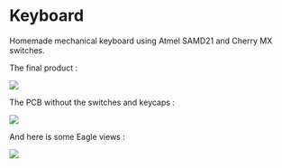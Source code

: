 # Keyboard
Homemade mechanical keyboard using Atmel SAMD21 and Cherry MX switches.

The final product :

![](https://image.noelshack.com/fichiers/2017/22/1496509816-5.jpg)

The PCB without the switches and keycaps :

![](https://image.noelshack.com/fichiers/2017/22/1496566045-1-2-2-low.jpg)

And here is some Eagle views :

![](https://image.noelshack.com/fichiers/2017/22/1496565717-topbot-png.png)
